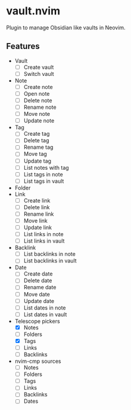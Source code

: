 # vault.nvim
Plugin to manage Obsidian like vaults in Neovim.

## Features
- Vault
  - [ ] Create vault
  - [ ] Switch vault
- Note
  - [ ] Create note
  - [ ] Open note
  - [ ] Delete note
  - [ ] Rename note
  - [ ] Move note
  - [ ] Update note
- Tag
  - [ ] Create tag
  - [ ] Delete tag
  - [ ] Rename tag
  - [ ] Move tag
  - [ ] Update tag
  - [ ] List notes with tag
  - [ ] List tags in note
  - [ ] List tags in vault
- Folder
- Link
  - [ ] Create link
  - [ ] Delete link
  - [ ] Rename link
  - [ ] Move link
  - [ ] Update link
  - [ ] List links in note
  - [ ] List links in vault
- Backlink
  - [ ] List backlinks in note
  - [ ] List backlinks in vault
- Date
  - [ ] Create date
  - [ ] Delete date
  - [ ] Rename date
  - [ ] Move date
  - [ ] Update date
  - [ ] List dates in note
  - [ ] List dates in vault

- Telescope pickers
  - [x] Notes
  - [ ] Folders
  - [x] Tags
  - [ ] Links
  - [ ] Backlinks

- nvim-cmp sources
  - [ ] Notes
  - [ ] Folders
  - [ ] Tags
  - [ ] Links
  - [ ] Backlinks
  - [ ] Dates
